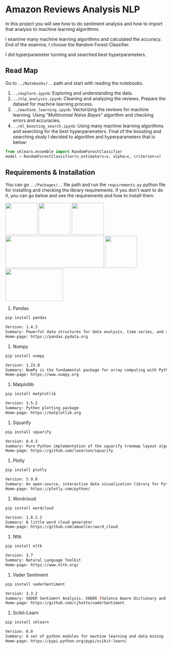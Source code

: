 # Amazon Reviews Analysis NLP
In this project you will see how to do sentiment analysis and how to import that analysis to machine learning algorithms. 

I examine many machine learning algorithms and calculated the accuracy. End of the examine, I choose the Random Forest Classifier.  

I did hyperparameter tunning and searched best hyperparameters. 

## Read Map
Go to `../Notebooks/..` path and start with reading the notebooks.  
1. `../explore.ipynb`: Exploring and understanding the data.  
1. `../nlp_analysis.ipynb`: Cleaning and analyzing the reviews. Prepare the dataset for machine learning process.  
1. `../machine_learning.ipynb`: Vectorizing the reviews for machine learning. Using *"Multinomial Naive Bayes"* algorithm and checking errors and accuracies.  
1. `../ml_boosting_search.ipynb`: Using many machine learning algorithms and searching for the best hyperparameters. Final of the boosting and searching study I decided to algorithm and hyperparameters that is below:
```python
from sklearn.ensemble import RandomForestClassifier
model = RandomForestClassifier(n_estimators=x, alpha=x, criterion=x)
``` 

## Requirements & Installation
You can go `../Packages/..` file path and run the `requirements.py` python file for installing and checking the library requirements. If you don't want to do it, you can go below and see the requirements and how to install them.  

<img src='https://encrypted-tbn0.gstatic.com/images?q=tbn:ANd9GcT01Ctpf3nRjz7b9l-om2h2llNA0jL4d_MVtXXXHVF5mWIn5nyMXLgzYscFGZdbhf_LN8M&usqp=CAU' width='100' height='100'> <img src='https://raw.githubusercontent.com/AshNumpy/Amazon-Reviews-Sentiment-Analysis-ML-Project/main/Images/Others/numpy.png' width='100' height='100'> <img src='https://raw.githubusercontent.com/AshNumpy/Amazon-Reviews-Sentiment-Analysis-ML-Project/main/Images/Others/matplotlib.png' width='100' height='100'> <img src='https://raw.githubusercontent.com/AshNumpy/Amazon-Reviews-Sentiment-Analysis-ML-Project/main/Images/Others/plotly.png' width='308' height='100'> <img src='https://raw.githubusercontent.com/AshNumpy/Amazon-Reviews-Sentiment-Analysis-ML-Project/main/Images/Others/nltk.png' width='100' height='100'> <img src='https://raw.githubusercontent.com/AshNumpy/Amazon-Reviews-Sentiment-Analysis-ML-Project/main/Images/Others/scikit-learn.png' width='180' height='100'>

1. Pandas  
```bash
pip install pandas 

Version: 1.4.3
Summary: Powerful data structures for data analysis, time series, and statistics
Home-page: https://pandas.pydata.org
```

1. Numpy  
```bash
pip install numpy 

Version: 1.23.0
Summary: NumPy is the fundamental package for array computing with Python.
Home-page: https://www.numpy.org
```

1. Matplotlib  
```bash
pip install matplotlib 

Version: 3.5.2
Summary: Python plotting package
Home-page: https://matplotlib.org
```

1. Squarify  
```bash
pip install squarify 

Version: 0.4.3
Summary: Pure Python implementation of the squarify treemap layout algorithm
Home-page: https://github.com/laserson/squarify
```

1. Plotly  
```bash
pip install plotly 

Version: 5.9.0
Summary: An open-source, interactive data visualization library for Python
Home-page: https://plotly.com/python/
```

1. Wordcloud  
```bash
pip install wordcloud 

Version: 1.8.2.2
Summary: A little word cloud generator
Home-page: https://github.com/amueller/word_cloud
```

1. Nltk  
```bash
pip install nltk 

Version: 3.7
Summary: Natural Language Toolkit
Home-page: https://www.nltk.org/
```

1. Vader Sentiment  
```bash
pip install vaderSentiment 

Version: 3.3.2
Summary: VADER Sentiment Analysis. VADER (Valence Aware Dictionary and sEntiment Reasoner) is a lexicon and rule-based sentiment analysis tool that is specifically attuned to sentiments expressed in social media, and works well on texts from other domains.
Home-page: https://github.com/cjhutto/vaderSentiment
```

1. Scikit-Learn
```bash
pip install sklearn

Version: 0.0
Summary: A set of python modules for machine learning and data mining
Home-page: https://pypi.python.org/pypi/scikit-learn/
```